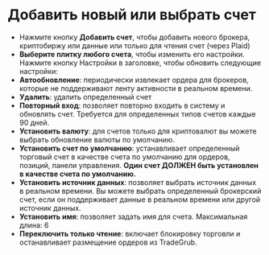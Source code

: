 # **Добавить новый или выбрать счет**

- Нажмите кнопку **Добавить счет**, чтобы добавить нового брокера, криптобиржу или данные или только для чтения счет (через Plaid)
- **Выберите плитку любого счета**, чтобы изменить его настройки. Нажмите кнопку Настройки в заголовке, чтобы обновить следующие настройки:
- **Автообновление**: периодически извлекает ордера для брокеров, которые не поддерживают ленту активности в реальном времени.
- **Удалить**: удалить определенный счет
- **Повторный вход**: позволяет повторно входить в систему и обновлять счет. Требуется для определенных типов счетов каждые 90 дней.
- **Установить валюту**: для счетов только для криптовалют вы можете выбрать обновление валюты по умолчанию.
- **Установить счет по умолчанию**: устанавливает определенный торговый счет в качестве счета по умолчанию для ордеров, позиций, панели управления. **Один счет ДОЛЖЕН быть установлен в качестве счета по умолчанию.**
- **Установить источник данных**: позволяет выбрать источник данных в реальном времени. Вы можете выбрать определенный брокерский счет, если он поддерживает данные в реальном времени или другой источник данных.
- **Установить имя**: позволяет задать имя для счета. Максимальная длина: 6
- **Переключить только чтение**: включает блокировку торговли и останавливает размещение ордеров из TradeGrub.
